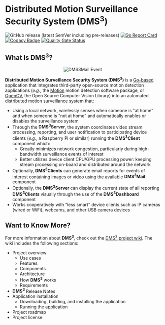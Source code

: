# Distributed Motion Surveillance Security System (DMS<sup>3</sup>)

![GitHub release (latest SemVer including pre-releases)](https://img.shields.io/github/v/release/richbl/go-distributed-motion-s3?include_prereleases) [![Go Report Card](https://goreportcard.com/badge/github.com/richbl/go-distributed-motion-s3)](https://goreportcard.com/report/github.com/richbl/go-distributed-motion-s3) [![Codacy Badge](https://app.codacy.com/project/badge/Grade/d81b7869ac134229b78105544e783667)](https://app.codacy.com/gh/richbl/go-distributed-motion-s3/dashboard?utm_source=gh&utm_medium=referral&utm_content=&utm_campaign=Badge_grade) [![Quality Gate Status](https://sonarcloud.io/api/project_badges/measure?project=richbl_go-distributed-motion-s3&metric=alert_status)](https://sonarcloud.io/summary/new_code?id=richbl_go-distributed-motion-s3)

## What Is **DMS<sup>3</sup>**?

<p align="center">
  <img src="https://user-images.githubusercontent.com/10182110/150719391-a562ac4a-154e-4dad-b4bc-6c88f4d2b425.png" alt="DMS3Mail Event">
</p>

**Distributed Motion Surveillance Security System (DMS<sup>3</sup>)** is a [Go-based](https://golang.org/ "Go") application that integrates third-party open-source motion detection applications (*e.g.*, the [Motion](https://motion-project.github.io/ "Motion") motion detection software package, or [OpenCV](http://opencv.org/ "OpenCV"), the Open Source Computer Vision Library) into an automated distributed motion surveillance system that:

- Using a local network, wirelessly senses when someone is "at home" and when someone is "not at home" and automatically enables or disables the surveillance system
- Through the **DMS<sup>3</sup>Server**, the system coordinates video stream processing, reporting, and user notification to participating device clients (*e.g.*, a Raspberry Pi or similar) running the **DMS<sup>3</sup>Client** component which:
    - Greatly minimizes network congestion, particularly during high-bandwidth surveillance events of interest
    - Better utilizes device client CPU/GPU processing power: keeping stream processing on-board and distributed around the network
- Optionally, **DMS<sup>3</sup>Clients** can generate email reports for events of interest containing images or video using the available **DMS<sup>3</sup>Mail** component
- Optionally, the **DMS<sup>3</sup>Server** can display the current state of all reporting **DMS<sup>3</sup>Clients** visually through the use of the **DMS<sup>3</sup>Dashboard** component
- Works cooperatively with "less smart" device clients such as IP cameras (wired or WiFi), webcams, and other USB camera devices

## Want to Know More?

For more information about **DMS<sup>3</sup>**, check out the [DMS<sup>3</sup> project wiki](https://github.com/richbl/go-distributed-motion-s3/wiki). The wiki includes the following sections:

- Project overview
    - Use cases
    - Features
    - Components
    - Architecture
    - How **DMS<sup>3</sup>** works
    - Requirements
- **DMS<sup>3</sup>** Release Notes
- Application installation
    - Downloading, building, and installing the application
    - Running the application
- Project roadmap
- Project license